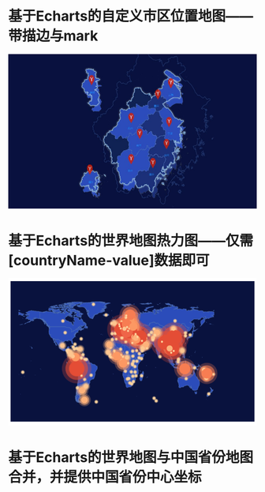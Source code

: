 # 基于Echarts的自定义市区位置地图——带描边与mark

![avatar](./images/map.jpg)


# 基于Echarts的世界地图热力图——仅需\[countryName-value\]数据即可

![avatar](./images/world-map.png)


# 基于Echarts的世界地图与中国省份地图合并，并提供中国省份中心坐标
